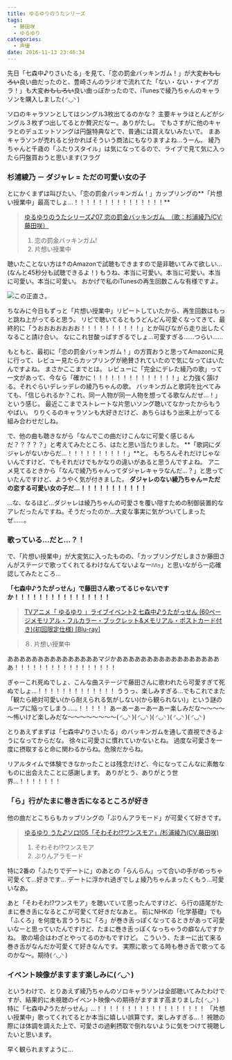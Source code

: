 ```yaml
---
title: ゆるゆりのうたシリーズ
tags:
  - 藤田咲
  - ゆるゆり
categories:
  - 声優
date: 2016-11-13 23:46:34
---
```


先日「七森中♪りさいたる」を見て、「恋の罰金バッキンガム！」が大変~~おもしろい~~良い曲だったのと、豊崎さんのラジオで流れてた「ない・ない・ナイアガラ！」も大変~~おもしろい~~良い曲っぽかったので、iTunesで綾乃ちゃんのキャラソンを購入しました( ◜◡◝ )

ソロのキャラソンとしてはシングル3枚出てるのかな？
主要キャラほとんどがシングル３枚ずつ出してるとか贅沢だなー。ありがたし。
でもさすがに他のキャラとのデュエットソングは円盤特典などで、普通には買えないみたいで。
まあキャラソンが売れると分かればそういう商法にもなりますよね…うーん。
綾乃ちゃんと千歳の「ふたりスタイル」は気になってるので、ライブで見て気に入ったら円盤買おうと思います(フラグ

### 杉浦綾乃 － ダジャレ = ただの可愛い女の子

とにかくまずは叫びたい、「恋の罰金バッキンガム！」カップリングの**「片想い授業中」最高でしょ…！！！！！！！！！！！！！！！**

> <a  href="https://www.amazon.co.jp/gp/product/B0058RQ3E2/ref=as_li_tf_tl?ie=UTF8&camp=247&creative=1211&creativeASIN=B0058RQ3E2&linkCode=as2&tag=shiraki01-22">ゆるゆりのうたシリーズ♪07
恋の罰金バッキンガム　（歌：杉浦綾乃/CV:藤田咲）</a><img src="http://ir-jp.amazon-adsystem.com/e/ir?t=shiraki01-22&l=as2&o=9&a=B0058RQ3E2" width="1" height="1" border="0" alt="" style="border:none !important; margin:0px !important;" />
> 1. 恋の罰金バッキンガム!
> 2. 片想い授業中

聴いたことない方は↑のAmazonで試聴もできますので是非聴いてみて欲しい…
(なんと45秒分も試聴できるよ！)
もうね、本当に可愛い。本当に可愛い。本当に可愛い。本当に可愛い。
おかげで私のiTunesの再生回数こんな有様ですよ。

![この正直さ。](/sblog/img/20161113_yuruyuri_songs_01.png)

ちなみに今日もずっと「片想い授業中」リピートしていたから、再生回数はもっと跳ね上がってると思う。
リピで聴いてるともうどんどん可愛くなってきて、最終的に「うおおおおおおお！！！！！！！！！！」とか叫びながら走り出したくなること請け合い。
なにこれ甘酸っぱすぎるでしょ…可愛すぎる……つらい……

もともと、最初に「恋の罰金バッキンガム！」の方買おうと思ってAmazonに見に行って、レビュー見たらカップリングが絶賛されていたので気になってはいたんですよね。
まさかここまでとは。
レビューに「完全にデレた綾乃の歌」って一文があって、今なら「確かに！！！！！！！！！！！！！！」と力強く頷ける。それぐらいデレッデレの綾乃ちゃんの歌。
バッキンガムと歌詞を比べてみても、「信じられるか？これ、同一人物が同一人物を想ってる歌なんだぜ…！」という感じ。
最近ここまでストレートな片思いソング聴いてなかったからもうやばい。
りりくるのキャラソンも大好きだけど、あちらはもう出来上がってる組み合わせだしね。

で、他の曲も聴きながら「なんでこの曲だけこんなに可愛く感じるんだ？？？？？」と考えてみたところ、はたと思い当たりました。
**「歌詞にダジャレがないからだ…！！！！！！！！！！」**と。
もちろんそれだけじゃないんですけど、でもそれだけでもかなりの違いがあると思うんですよね。
アニメ見てるときから「なんで綾乃ちゃんってダジャレキャラなんだ…？」と思っていたんですけど、ようやく気が付きました。
**ダジャレのない綾乃ちゃん＝ただの恋する可愛い女の子だ…！！！！！！！！！！！**

…な、なるほど…ダジャレは綾乃ちゃんの可愛さを覆い隠すための制御装置的なアレだったんですね。そうだったのか…大変な事実に気がついてしまったぜ……。

### 歌っている…だと…？！

で、「片想い授業中」が大変気に入ったものの、「カップリングだしまさか藤田さんがステージで歌ってくれてるわけなんてないよなーﾊﾊｯ」と思いながら一応確認してみたところ…

**「七森中♪うたがっせん」で藤田さん歌ってるじゃないですか！！！！！！！！！！！！！！！！**

> <a  href="https://www.amazon.co.jp/gp/product/B008MR4PYA/ref=as_li_ss_tl?ie=UTF8&camp=247&creative=7399&creativeASIN=B008MR4PYA&linkCode=as2&tag=shiraki01-22">TVアニメ「 ゆるゆり 」ライブイベント2 七森中♪うたがっせん (60ページメモリアル・フルカラー・ブックレット&メモリアル・ポストカード付き)(初回限定仕様) [Blu-ray]</a><img src="http://ir-jp.amazon-adsystem.com/e/ir?t=shiraki01-22&l=as2&o=9&a=B008MR4PYA" width="1" height="1" border="0" alt="" style="border:none !important; margin:0px !important;" />

> ８. 片想い授業中

あああああああああああああああマジかああああああああああああああああああ！！！！！！！！！！！！！！！！！

ぎゃーこれ死ぬでしょ、こんな曲ステージで藤田さんに歌われたら可愛すぎて死ぬでしょ…！！！！！！！！！！！！！
ううっ、楽しみすぎる…でもこれでまた「観たら絶対可愛い(から耐えられる気がしない)(から観られない)」という謎のループに陥ってしまう……！！！！！
あーあーあーあーあー楽しみだな～～～～～怖いけど楽しみだな～～～～～～～～( ◜◡◝ )( ◜◡◝ )( ◜◡◝ )( ◜◡◝ )( ◜◡◝ )

とりあえずまずは「七森中♪りさいたる」のバッキンガムを通して直視できるようになってからだな。
徐々に可愛さに慣れていかないとね。
過度な可愛さを一度に摂取すると命に関わるからね。危険だからね。

リアルタイムで体験できなかったことは残念だけど、今になってこんなに素敵なものに出会えたことに感謝します。
ありがとう、ありがとう世界…！！！！！！！

### 「ら」行がたまに巻き舌になるところが好き

他の曲だとこちらもカップリングの「ぷりんアラモード」が可愛くて好きです。

> <a  href="https://www.amazon.co.jp/gp/product/B015INLR3M/ref=as_li_tf_tl?ie=UTF8&camp=247&creative=1211&creativeASIN=B015INLR3M&linkCode=as2&tag=shiraki01-22">ゆるゆり うた♪ソロ!05「そわそわ!?ワンスモア」/杉浦綾乃(CV.藤田咲)</a><img src="http://ir-jp.amazon-adsystem.com/e/ir?t=shiraki01-22&l=as2&o=9&a=B015INLR3M" width="1" height="1" border="0" alt="" style="border:none !important; margin:0px !important;" />
>
> 1. そわそわ!?ワンスモア
> 2. ぷりんアラモード

特に2番の「ふたりでデートに」のあとの「らんらん」って合いの手がめっちゃ可愛くて…好きです…
デートに浮かれ過ぎでしょ綾乃ちゃんまったくもう…可愛いなあ。

あと「そわそわ!?ワンスモア」を聴いていて思ったんですけど、ら行の語尾がたまに巻き舌になるとこが可愛くて好きだなあと。
前にNHKの「化学基礎」でも「ふくろ」を何度も言ううちに「ろ」が巻き舌っぽくなってるときがあって可愛いなーと思っていたんですけど、たまに巻き舌っぽくなっちゃうの癖なんですかね。
歌の場合はわざとやってるのかもですけど。
こういう、たまーに出て来る巻き舌がなんだか可愛くて好きなんです。
実際に歌ってる時も巻き舌で歌ってるのかな～。期待( ◜◡◝ )

### イベント映像がますます楽しみに( ◜◡◝ )

というわけで、とりあえず綾乃ちゃんのソロキャラソンは全部聴いてみたわけですが、結果的に未視聴のイベント映像への期待がますます高まりました( ◜◡◝ )
特に「七森中♪うたがっせん」…！！！！！！！！！！！！！！！！！！
「片想い授業中」歌ってくれてるとか本当に嬉しい誤算です。楽しみすぎる…！
視聴の際には体調を調えた上で、可愛さの過剰摂取で倒れないように気をつけて視聴したいと思います。

早く観られますように…

